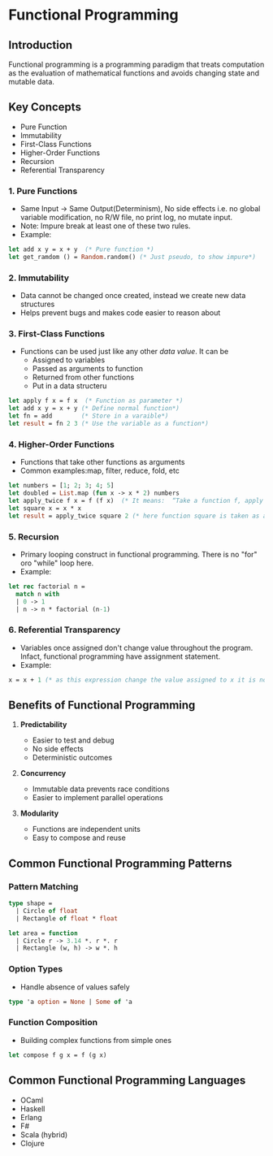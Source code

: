 # Functional Programming

## Introduction
Functional programming is a programming paradigm that treats computation as 
the evaluation of mathematical functions and avoids changing state and mutable data.

## Key Concepts
- Pure Function
- Immutability
- First-Class Functions
- Higher-Order Functions
- Recursion
- Referential Transparency
  
### 1. Pure Functions
- Same Input -> Same Output(Determinism), No side effects i.e. no global variable modification, no R/W file, no print log, no mutate input.
- Note: Impure break at least one of these two rules. 
- Example:
```ocaml
let add x y = x + y  (* Pure function *)
let get_ramdom () = Random.random() (* Just pseudo, to show impure*)
```

### 2. Immutability
- Data cannot be changed once created, instead we create new data structures
- Helps prevent bugs and makes code easier to reason about

### 3. First-Class Functions
- Functions can be used just like any other *data value*. It can be 
  - Assigned to variables
  - Passed as arguments to function
  - Returned from other functions
  - Put in a data structeru
```ocaml
let apply f x = f x  (* Function as parameter *)
let add x y = x + y (* Define normal function*)
let fn = add        (* Store in a varaible*)
let result = fn 2 3 (* Use the variable as a function*)
```

### 4. Higher-Order Functions
- Functions that take other functions as arguments
- Common examples:map, filter, reduce, fold, etc
```ocaml
let numbers = [1; 2; 3; 4; 5]
let doubled = List.map (fun x -> x * 2) numbers
let apply_twice f x = f (f x)  (* It means:  “Take a function f, apply it once to x, then apply f again to that result.”*)
let square x = x * x
let result = apply_twice square 2 (* here function square is taken as an argument for the other function apply_twice*)
```

### 5. Recursion
- Primary looping construct in functional programming. There is no "for" oro "while" loop here.
- Example:
```ocaml
let rec factorial n =
  match n with
  | 0 -> 1
  | n -> n * factorial (n-1)
```
### 6. Referential Transparency
- Variables once assigned don't change value throughout the program.
Infact, functional programming have assignment statement.
- Example:
```ocaml
x = x + 1 (* as this expression change the value assigned to x it is not referentially transparent*)
```

## Benefits of Functional Programming

1. **Predictability**
   - Easier to test and debug
   - No side effects
   - Deterministic outcomes

2. **Concurrency**
   - Immutable data prevents race conditions
   - Easier to implement parallel operations

3. **Modularity**
   - Functions are independent units
   - Easy to compose and reuse

## Common Functional Programming Patterns

### Pattern Matching
```ocaml
type shape =
  | Circle of float
  | Rectangle of float * float

let area = function
  | Circle r -> 3.14 *. r *. r
  | Rectangle (w, h) -> w *. h
```

### Option Types
- Handle absence of values safely
```ocaml
type 'a option = None | Some of 'a
```

### Function Composition
- Building complex functions from simple ones
```ocaml
let compose f g x = f (g x)
```

## Common Functional Programming Languages

- OCaml
- Haskell
- Erlang
- F#
- Scala (hybrid)
- Clojure
